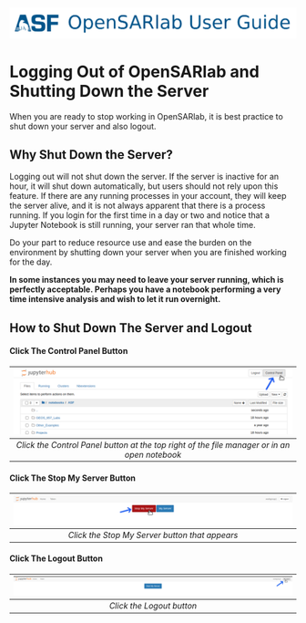 [![OpenSARlab Header](../assets/OSL_user_guide_header.png)](../OpenSARlab_user_guide.md)

# Logging Out of OpenSARlab and Shutting Down the Server

When you are ready to stop working in OpenSARlab, it is best practice to shut down your server and also logout.

## Why Shut Down the Server?
Logging out will not shut down the server. If the server is inactive for an hour, it will shut down automatically, but users should not rely upon this feature. If there are any running processes in your account, they will keep the server alive, and it is not always apparent that there is a process running. If you login for the first time in a day or two and notice that a Jupyter Notebook is still running, your server ran that whole time. 

Do your part to reduce resource use and ease the burden on the environment by shutting down your server when you are finished working for the day. 

**In some instances you may need to leave your server running, which is perfectly acceptable. Perhaps you have a notebook performing a very time intensive analysis and wish to let it run overnight.**

## How to Shut Down The Server and Logout

#### Click The Control Panel Button

| ![Click the Control Panel button](../assets/control_panel.png) | 
|:-------------:|
| *Click the Control Panel button at the top right of the file manager or in an open notebook* |

#### Click The Stop My Server Button

| ![Click the Stop My Server button](../assets/stop_my_server.png) | 
|:-------------:|
| *Click the Stop My Server button that appears* |

#### Click The Logout Button

| ![Click the Logout button](../assets/logout_2.png) | 
|:-------------:|
| *Click the Logout button* |


 